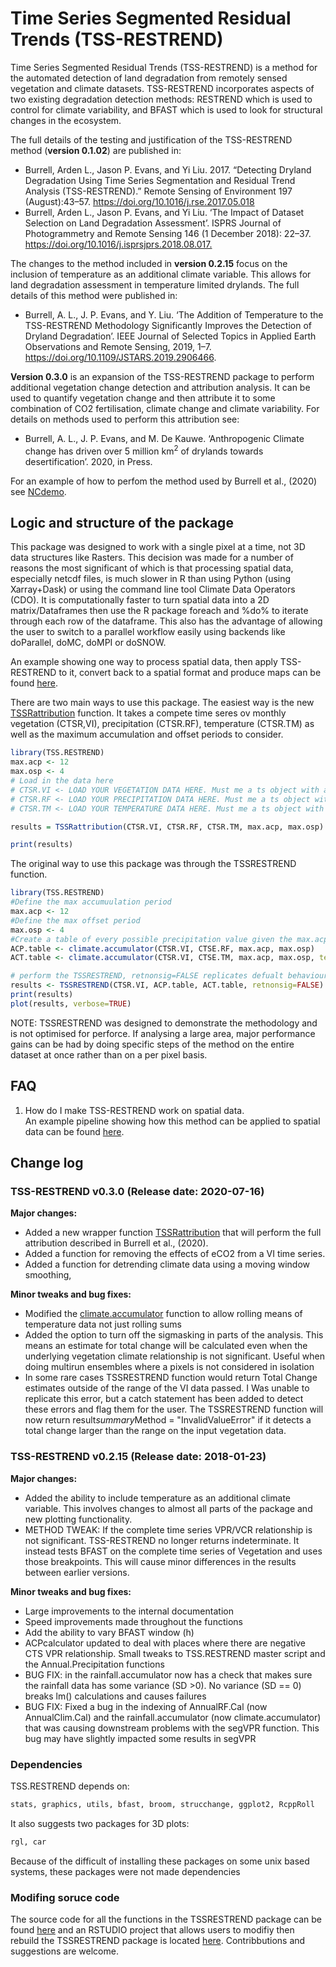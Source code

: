 # **Time Series Segmented Residual Trends (TSS-RESTREND)**

Time Series Segmented Residual Trends (TSS-RESTREND) is a method for the automated detection of land degradation from remotely sensed vegetation and climate datasets. TSS-RESTREND incorporates aspects of two existing degradation detection methods: RESTREND which is used to control for climate variability, and BFAST which is used to look for structural changes in the ecosystem.  

The full details of the testing and justification of the TSS-RESTREND method (**version 0.1.02**) are published in:      
* Burrell, Arden L., Jason P. Evans, and Yi Liu. 2017. “Detecting Dryland Degradation Using Time Series Segmentation and Residual Trend Analysis (TSS-RESTREND).” Remote Sensing of Environment 197 (August):43–57. <https://doi.org/10.1016/j.rse.2017.05.018> 
* Burrell, Arden L., Jason P. Evans, and Yi Liu. ‘The Impact of Dataset Selection on Land Degradation Assessment’. ISPRS Journal of Photogrammetry and Remote Sensing 146 (1 December 2018): 22–37. <https://doi.org/10.1016/j.isprsjprs.2018.08.017.>

The changes to the method included in **version 0.2.15** focus on the inclusion of temperature as an additional climate variable. This allows for land degradation assessment in temperature limited drylands. The full details of this method were published in:
* Burrell, A. L., J. P. Evans, and Y. Liu. ‘The Addition of Temperature to the TSS-RESTREND Methodology Significantly Improves the Detection of Dryland Degradation’. IEEE Journal of Selected Topics in Applied Earth Observations and Remote Sensing, 2019, 1–7. https://doi.org/10.1109/JSTARS.2019.2906466.

**Version 0.3.0** is an expansion of the TSS-RESTREND package to perform additional vegetation change detection and attribution analysis.  It can be used to quantify vegetation change and then attribute it to some combination of CO2 fertilisation, climate change and climate variability.  For details on methods used to perform this attribution see:
* Burrell, A. L., J. P. Evans, and M. De Kauwe. ‘Anthropogenic Climate change has driven over 5 million km<sup>2</sup> of drylands towards desertification’. 2020, in Press.  

For an example of how to perfom the method used by Burrell et al., (2020) see [NCdemo](./NCdemo/).  

## Logic and structure of the package 
This package was designed to work with a single pixel at a time, not 3D data structures like Rasters. This decision was made for a number of reasons the most significant of which is that processing spatial data, especially netcdf files, is much slower in R than using Python (using Xarray+Dask) or using the command line tool Climate Data Operators (CDO). It is computationally faster to turn spatial data into a 2D matrix/Dataframes then use the R package foreach and %do% to iterate through each row of the dataframe.  This also has the advantage of allowing the user to switch to a parallel workflow easily using backends like doParallel, doMC, doMPI or doSNOW.  

An example showing one way to process spatial data, then apply TSS-RESTREND to it, convert back to a spatial format and produce maps can be found [here](NCdemo).  

There are two main ways to use this package. The easiest way is the new [TSSRattribution](TSS.RESTREND/man/TSSRattribution.Rd) function.  It takes a compete time seres ov monthly vegetation (CTSR,VI), precipitation (CTSR.RF), temperature (CTSR.TM) as well as the maximum accumulation and offset periods to consider.  

```R
library(TSS.RESTREND)
max.acp <- 12
max.osp <- 4
# Load in the data here 
# CTSR.VI <- LOAD YOUR VEGETATION DATA HERE. Must me a ts object with a monthly frequency
# CTSR.RF <- LOAD YOUR PRECIPITATION DATA HERE. Must me a ts object with a monthly frequency
# CTSR.TM <- LOAD YOUR TEMPERATURE DATA HERE. Must me a ts object with a monthly frequency

results = TSSRattribution(CTSR.VI, CTSR.RF, CTSR.TM, max.acp, max.osp)

print(results)
```

The original way to use this package was through the TSSRESTREND function. 
```R
library(TSS.RESTREND)
#Define the max accumuulation period
max.acp <- 12
#Define the max offset period
max.osp <- 4
#Create a table of every possible precipitation value given the max.acp and max.osp
ACP.table <- climate.accumulator(CTSR.VI, CTSE.RF, max.acp, max.osp)
ACT.table <- climate.accumulator(CTSR.VI, CTSE.TM, max.acp, max.osp, temperature=TRUE)

# perform the TSSRESTREND, retnonsig=FALSE replicates defualt behaviour is version<0.3.0
results <- TSSRESTREND(CTSR.VI, ACP.table, ACT.table, retnonsig=FALSE)
print(results)
plot(results, verbose=TRUE)
``` 

NOTE: TSSRESTREND was designed to demonstrate the methodology and is not optimised for perforce. If analysing a large area, major performance gains can be had by doing specific steps of the method on the entire dataset at once rather than on a per pixel basis.  

## FAQ
1. How do I make TSS-RESTREND work on spatial data.  
An example pipeline showing how this method can be applied to spatial data can be found [here](NCdemo).  

## **Change log**
### **TSS-RESTREND v0.3.0 (Release date: 2020-07-16)**
**Major changes:**

* Added a new wrapper function [TSSRattribution](TSS.RESTREND/man/TSSRattribution.Rd) that will perform the full attribution described in Burrell et al., (2020).  
* Added a function for removing the effects of eCO2 from a VI time series.  
* Added a function for detrending climate data using a moving window smoothing,  

**Minor tweaks and bug fixes:**
* Modified the [climate.accumulator]( TSS.RESTREND/man/climate.accumulator.Rd) function to allow rolling means of temperature data not just rolling sums
* Added the option to turn off the sigmasking in parts of the analysis. This means an estimate for total change will be calculated even when the underlying vegetation climate relationship is not significant.  Useful when doing multirun ensembles where a pixels is not considered in isolation
* In some rare cases TSSRESTREND function would return Total Change estimates outside of the range of the VI data passed.  I Was unable to replicate this error, but a catch statement has been added to detect these errors and flag them for the user. The TSSRESTREND function will now return result$summary$Method = "InvalidValueError" if it detects a total change larger than the range on the input vegetation data.  


### **TSS-RESTREND v0.2.15 (Release date: 2018-01-23)**
**Major changes:**

* Added the ability to include temperature as an additional climate variable. This involves changes to almost all parts of the package and new plotting functionality.   
* METHOD TWEAK: If the complete time series VPR/VCR relationship is not significant. TSS-RESTREND no longer returns indeterminate. It instead tests BFAST on the complete time series of Vegetation and uses those breakpoints.  This will cause minor differences in the results between earlier versions.

**Minor tweaks and bug fixes:**
* Large improvements to the internal documentation 
* Speed improvements made throughout the functions  
* Add the ability to vary BFAST window (h) 
* ACPcalculator updated to deal with places where there are negative CTS VPR relationship. Small tweaks to TSS.RESTREND master script and the Annual.Precipitation functions
* BUG FIX: in the rainfall.accumulator now has a check that makes sure the rainfall data has some variance (SD >0). No variance (SD == 0) breaks lm() calculations and causes failures
* BUG FIX: Fixed a bug in the indexing of AnnualRF.Cal (now AnnualClim.Cal) and the rainfall.accumulator (now climate.accumulator) that was causing downstream problems with the segVPR function. This bug may have slightly impacted some results in segVPR 



### Dependencies 
TSS.RESTREND depends on:
```R
stats, graphics, utils, bfast, broom, strucchange, ggplot2, RcppRoll
```
It also suggests two packages for 3D plots: 
```R
rgl, car
```
Because of the difficult of installing these packages on some unix based systems, these packages were not made dependencies

### Modifing soruce code 
The source code for all the functions in the TSSRESTREND package can be found [here](TSS>RESTREND/R/) and an RSTUDIO project that allows users to modifiy then rebuild the TSSRESTREND package is located [here](TSS>RESTREND/TSS.RESTREND.Rproj).  Contribbutions and suggestions are welcome.  
